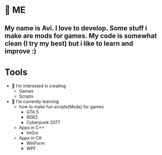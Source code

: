
# :wave: ME

## My name is Avi. I love to develop. Some stuff i make are mods for games. My code is somewhat clean (I try my best) but i like to learn and improve :)  

# Tools


- 👀 I’m interested in creating 
  - Games 
  - Scripts
- 🌱 I’m currently learning 
  - how to make fun scripts(Mods) for games 
    - GTA 5
    - RDR2
    - Cyberpunk 2077
  - Apps in C++
    - ImGui
  - Apps in C#
    -  WinForm 
    -  WPF    

